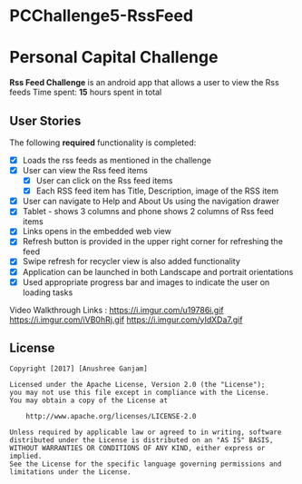 # PCChallenge5-RssFeed
# Personal Capital Challenge

**Rss Feed Challenge** is an android app that allows a user to view the Rss feeds 
Time spent: **15** hours spent in total

## User Stories

The following **required** functionality is completed:

* [x] Loads the rss feeds as mentioned in the challenge
* [x] User can view the Rss feed items
  * [x] User can click on the Rss feed items
  * [x] Each RSS feed item has Title, Description, image of the RSS item
* [x] User can navigate to Help and About Us using the navigation drawer
* [x] Tablet - shows 3 columns and phone shows 2 columns of Rss feed items
* [x] Links opens in the embedded web view
* [x] Refresh button is provided in the upper right corner for refreshing the feed
* [x] Swipe refresh for recycler view is also added functionality
* [x] Application can be launched in both Landscape and portrait orientations
* [x] Used appropriate progress bar and images to indicate the user on loading tasks

Video Walkthrough Links : https://i.imgur.com/u19786i.gif 
https://i.imgur.com/iVB0hRj.gif 
https://i.imgur.com/yIdXDa7.gif



## License

    Copyright [2017] [Anushree Ganjam]

    Licensed under the Apache License, Version 2.0 (the "License");
    you may not use this file except in compliance with the License.
    You may obtain a copy of the License at

        http://www.apache.org/licenses/LICENSE-2.0

    Unless required by applicable law or agreed to in writing, software
    distributed under the License is distributed on an "AS IS" BASIS,
    WITHOUT WARRANTIES OR CONDITIONS OF ANY KIND, either express or implied.
    See the License for the specific language governing permissions and
    limitations under the License.
